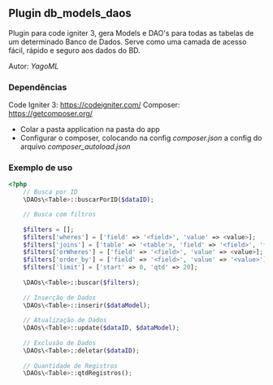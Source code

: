 ## Plugin db_models_daos
Plugin para code igniter 3, gera Models e DAO's para todas as tabelas de um determinado Banco de Dados.
Serve como uma camada de acesso fácil, rápido e seguro aos dados do BD.

Autor: _YagoML_

### Dependências
Code Igniter 3: https://codeigniter.com/
Composer: https://getcomposer.org/

- Colar a pasta application na pasta do app
- Configurar o composer, colocando na config _composer.json_ a config do arquivo _composer_autoload.json_

### Exemplo de uso
```php
<?php
	// Busca por ID
	\DAOs\<Table>::buscarPorID($dataID);

	// Busca com filtros
	
	$filters = [];
	$filters['wheres'] = ['field' => '<field>', 'value' => <value>];
	$filters['joins'] = ['table' => '<table'>, 'field' => '<field>', 'fk' => '<f_key>'];
	$filters['orWheres'] = ['field' => '<field>', 'value' => <value>];
	$filters['order_by'] = ['field' => '<field>', 'value' => '<value>'];
	$filters['limit'] = ['start' => 0, 'qtd' => 20];
	
	\DAOs\<Table>::buscar($filters);
	
	// Inserção de Dados
	\DAOs\<Table>::inserir($dataModel);
	
	// Atualização de Dados
	\DAOs\<Table>::update($dataID, $dataModel);
	
	// Exclusão de Dados
	\DAOs\<Table>::deletar($dataID);
	
	// Quantidade de Registros
	\DAOs\<Table>::qtdRegistros();
```
